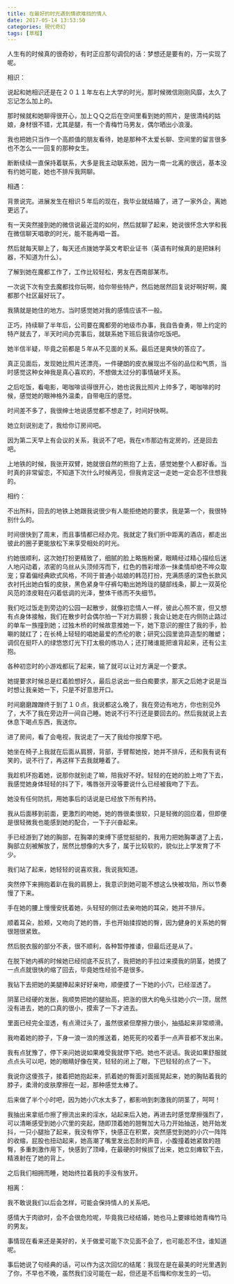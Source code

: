 ```yaml
---
title: 在最好的时光遇到情欲难挡的情人
date: 2017-05-14 13:53:50
categories: 現代奇幻
tags: [草榴]
---
```

人生有的时候真的很奇妙，有时正应那句调侃的话：梦想还是要有的，万一实现了呢。

相识：

说起和她相识还是在２０１１年左右上大学的时光，那时候微信刚刚风靡，太久了忘记怎么加上的。

那时候就和她聊得很开心，加上ＱＱ之后在空间里看到她的照片，是很清纯的姑娘，身材很不错，尤其是腿，有一个青梅竹马男友，偶尔晒出小浪漫。

我也把她只当作一个高颜值的朋友看待，她是那种不太爱长聊、空间里的留言很多也不怎么一一回复的那种女生。

断断续续一直保持着联系，大多是我主动联系她，因为一南一北离的很远，基本没有约她可能，她也不排斥我网聊。

相遇：

背景说完。进展发生在相识５年后的现在，我毕业就结婚了，进了一家外企，离她更远了。

有一天突然接到她的微信说最近混的如何，然后就聊了起来，她说很怀念大学和我在微信聊天唱歌的时光，能不能再唱一首。

然后就每天聊上了，每天还点拨她学英文考职业证书（英语有时候真的是把妹利器，不知道为什么）。

了解到她在魔都工作了，工作比较轻松，男友在西南部某市。

一次说下次有空去魔都找你玩啊，给你带些特产，然后她居然回复说好啊好啊，魔都那个社区最好玩了。

我猜就是她住的地方。当时感觉她对我的感情应该不一般。

正巧，持续聊了半年后，公司要在魔都旁的地级市办事，我自告奋勇，带上约定的特产就去了，半天时间办完事后，就联系她下班后我请你吃饭吧。

她半信半疑，毕竟之前都是５年从不见面的关系。最后还是爽快的答应了。

真正见面后，发现她比照片还漂亮，一件硬朗的皮衣展现出不俗的品位和气质，当时感觉这种女神我是真心喜欢的，不想做太过分的事情破坏关系。

之后吃饭，看电影，喝咖啡谈得很开心，她也说我比照片上帅多了，喝咖啡的时候，感觉她的眼神格外温柔，自带电压的感觉。

时间差不多了，我很绅士地说感觉都不想走了，时间好快啊。

她立刻说别走了，我给你订房间吧。

因为第二天早上有会议的关系，我说不了吧，我在x市那边有定房的，还是回去吧。

上地铁的时候，我张开双臂，她就很自然的熊抱了上去，感觉她整个人都好香。当时真的非常留恋，不知道下次什么时候再见，但我肯定这一走她一定会忍不住想我的。

相约：

不出所料，回去的地铁上她跟我说很少有人能拒绝她的要求，我是第一个，我很特别什么的。

时间很快到了周末，而且事情都已经办完。我就定了我们折中距离的酒店，都走出彼此的圈子更能放松下来享受相处的时光。

约她很顺利，这次她打扮更精致了，细腻的脸上略施粉黛，眼睛经过精心描绘后迷人地闪动着，浓密的乌丝从头顶倾泻而下，红色的唇彩增添一抹柔情却绝不哗众取宠；穿着偏经典欧式风格，不同于普通小姑娘的韩范打扮，充满质感的深色长款风衣衬托出她白皙的皮肤，黑色紧身牛仔裤勾勒出她玲珑的腿部线条，脚上一双英伦风范的漆皮鞋在闪着低调的光泽，整体干练而不失细节。

我们吃过饭走到旁边的公园一起散步，就像初恋情人一样，彼此心照不宣，但又想有点身体接触，我们在散步时会偶尔拍一下对方肩膀；我会让她走在内侧防止路过的单车一族撞到她；过独木桥的时候故意推她一下，她下意识的握住了我的手，脸唰的就红了；在长椅上轻轻的唱她最爱的杰伦的歌；研究公园里诡异造型的雕塑；调侃在挺吓人的绿悠悠灯光下打太极的练功人；还打赌谁能把谁背起来，还有公主抱。

各种初恋时的小游戏都玩了起来，输了就可以让对方满足一个要求。

她提要求时候总是红着脸想好久，最后总说出一些白痴要求，那天之后她才说是当时想让我亲她一下，只是不好意思开口。

时间磨磨蹭蹭终于到了１０点，我说都这么晚了，我在旁边有地方，你也别见外了，大不了我在旁边开一间自己睡。她说不行不行还是要回去的。然后我就说上去休息下喝点东西，我送你。

进了房间，看了会电视，我说走了一天了我给你按摩下吧。

她坐在椅子上我就在后面从肩膀，背部，手臂帮她按，她并不排斥，还和我有说有笑的，说不行了，再这样下去我就睡着了。

我趁机环抱着她，说那你就别走了嘛，陪我好不好。轻轻的在她的脸上吻了下去，我感觉她身体轻轻的抖了下，嘴唇张开没等要说什么已经被我吻了下去。

她没有任何防抗，用她事后的话说是已经放下所有矜持。

我从后面移到前面，更激烈的吻她，她的唇很柔很软，只是轻微的回应着，但即便是很轻微我也能感到她的配合，一下子兴奋起来。

手已经游到了她的胸部，在胸罩的束缚下感觉挺挺的，我用力把她胸罩退了上去，胸部立刻被解放了，居然比想像的大多了，属于比较软的，貌似比上学发育了不少。

我们站了起来，她轻轻的说喜欢我，我说我知道。

突然停下来拥抱着趴在我的肩膀上，我意识到她可能不想这么快被攻陷，所以节奏慢了下来。

手在她的腰上慢慢安抚着她，头轻轻的侧过去亲吻她的耳朵，她并不排斥。

顺着耳朵，脸颊，又吻向了她的唇，手也开始揉捏她的臀，因为健身的关系她的臀很翘很紧致。

然后脱衣服的部分不表，很不顺利，各种暂停推诿，但最后还是从了。

在脱下她内裤的时候她已经彻底不反抗了，我把她的手拉过来摸我的阴茎，她摸了一点点就很快的缩了回去，毕竟她性经验不是很多。

我钻下去把她的美腿捧起来好好亲吻，顺便摸了一下她的小穴，已经湿透了。

阴茎已经硬的发胀，我顺势把她的腿抬高，把涨的很大的龟头往她小穴一顶，居然没有进去，她的口真的很小，摸索了一下才进去。

里面已经完全湿透，有点滑过头了，虽然很紧但摩擦力很小，抽插起来非常顺滑。

我吻着她的脖子，下身一浪一浪的推送着，她死死的咬着手一点声音都不发出来。

我有点犹豫了，停下来问她说如果难受我就停下吧。她也不说话。我说如果舒服就点点头可以吧，她的眼睛好像在笑，轻轻的闭上了眼，下巴轻轻的点了一下。

我说你这傻孩子，接着把她抱起来，抓着她的臀面对面摇晃起来，她的胸贴着我的脖子，柔滑的皮肤摩擦在一起，那种感觉太棒了。

后来做了半个小时吧，因为她小穴水太多了，都影响到刺激我的阴茎了，呵呵！

我抽出来拿纸巾擦了擦流出来的淫水，站起来后入她，再进去时感觉摩擦强烈了，可以清晰感受到她小穴里的突起，随即顶着她的翘臀加大马力开始抽送，她开始发抖，一只小腿抬了起来，我没有停下，快感正在积累，突然感觉到她的小穴一阵阵的收缩，屁股也扭动起来，她高潮了嘴里发出忍耐的声音，小腹撞着她紧致的翘臀，多重刺激作用下，快感到了顶峰，在最硬的时候拔了出来，她立刻瘫软下去，精液射在了她的背上。

之后我们相拥而睡，她始终拉着我的手没有放开。

相离：

我不敢说我们以后会怎样，可能会保持情人的关系吧。

感情大于肉欲时，会不会很危险呢，毕竟我已经结婚，她也马上要嫁给她青梅竹马的男友。

事情现在看来还是美好的，关于做爱可能下次见面不会了，也可能忍不住，谁知道呢。

事后她说了句经典的话，可以作为这次回忆的结尾：我现在是在最美的时光里遇到了你，不早也不晚，虽然我们没可能在一起，但还是不后悔和你发生的一切。